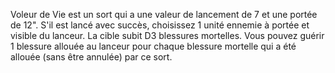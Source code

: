 Voleur de Vie est un sort qui a une valeur de
lancement de 7 et une portée de 12". S'il est lancé
avec succès, choisissez 1 unité ennemie à portée
et visible du lanceur. La cible subit D3 blessures
mortelles. Vous pouvez guérir 1 blessure allouée
au lanceur pour chaque blessure mortelle qui a été
allouée (sans être annulée) par ce sort.

